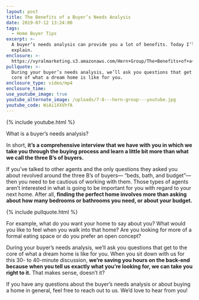 ```yaml
---
layout: post
title: The Benefits of a Buyer’s Needs Analysis
date: 2019-07-12 13:24:00
tags:
  - Home Buyer Tips
excerpt: >-
  A buyer’s needs analysis can provide you a lot of benefits. Today I’ll
  explain.
enclosure: >-
  https://vyralmarketing.s3.amazonaws.com/Hern+Group/The+Benefits+of+a+Buyers+Needs+Analysis.mp4
pullquote: >-
  During your buyer’s needs analysis, we’ll ask you questions that get to the
  core of what a dream home is like for you.
enclosure_type: video/mp4
enclosure_time:
use_youtube_image: true
youtube_alternate_image: /uploads/7-8---hern-group---youtube.jpg
youtube_code: WiAi1XXVhfA
---
```


{% include youtube.html %}

What is a buyer’s needs analysis?

In short, **it’s a comprehensive interview that we have with you in which we take you through the buying process and learn a little bit more than what we call the three B’s of buyers.**

If you’ve talked to other agents and the only questions they asked you about revolved around the three B’s of buyers— “beds, bath, and budget”—then you need to be cautious of working with them. Those types of agents aren’t interested in what is going to be important for you with regard to your next home. After all, **finding the perfect home involves more than asking about how many bedrooms or bathrooms you need, or about your budget.**

{% include pullquote.html %}

For example, what do you want your home to say about you? What would you like to feel when you walk into that home? Are you looking for more of a formal eating space or do you prefer an open concept?

During your buyer’s needs analysis, we’ll ask you questions that get to the core of what a dream home is like for you. When you sit down with us for this 30- to 40-minute discussion, **we’re saving you hours on the back-end because when you tell us exactly what you’re looking for, we can take you right to it.** That makes sense, doesn’t it?

If you have any questions about the buyer’s needs analysis or about buying a home in general, feel free to reach out to us. We’d love to hear from you\!